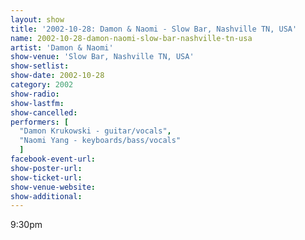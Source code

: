 ```yaml
---
layout: show
title: '2002-10-28: Damon & Naomi - Slow Bar, Nashville TN, USA'
name: 2002-10-28-damon-naomi-slow-bar-nashville-tn-usa
artist: 'Damon & Naomi'
show-venue: 'Slow Bar, Nashville TN, USA'
show-setlist: 
show-date: 2002-10-28
category: 2002
show-radio: 
show-lastfm: 
show-cancelled: 
performers: [
  "Damon Krukowski - guitar/vocals",
  "Naomi Yang - keyboards/bass/vocals"
  ]
facebook-event-url: 
show-poster-url: 
show-ticket-url: 
show-venue-website: 
show-additional: 
---
```


9:30pm